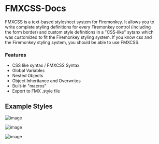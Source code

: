 # FMXCSS-Docs

FMXCSS is a text-based stylesheet system
for Firemonkey. It allows you to write 
complete styling definitions for every
Firemonkey control (including the form
border) and custom style definitions in a
"CSS-like" sytanx which was customized to
fit the Firemonkey styling system. If
you know css and the Firemonkey styling
system, you should be able to use FMXCSS.

### Features

- CSS like syntax / FMXCSS Syntax
- Global Variables
- Nested Objects
- Object Inheritance and Overwrites
- Built-in "macros"
- Export to FMX .style file

## Example Styles

![image](https://user-images.githubusercontent.com/37949266/204068613-835eca3e-6cc5-4f13-96d8-0cb9db25a2e4.png)

![image](https://user-images.githubusercontent.com/37949266/204068627-2b862b34-1f3e-4cb1-9cd3-f8f3909e0c7b.png)

![image](https://user-images.githubusercontent.com/37949266/204068631-461025e9-11ab-43dd-a0cf-dc2dd3ff25c9.png)
